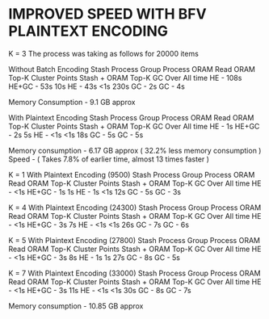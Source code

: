 # IMPROVED SPEED WITH BFV PLAINTEXT ENCODING #

K = 3
The process was taking as follows for 20000 items

Without Batch Encoding
Stash Process   Group Process   ORAM Read   ORAM Top-K Cluster Points   Stash + ORAM Top-K GC   Over All time
HE - 108s       HE+GC - 53s     10s         HE - 43s                    <1s                      230s
GC - 2s                                     GC - 4s

Memory Consumption - 9.1 GB approx

With Plaintext Encoding
Stash Process   Group Process   ORAM Read   ORAM Top-K Cluster Points   Stash + ORAM Top-K GC   Over All time
HE - 1s        HE+GC - 2s      5s          HE - <1s                    <1s                      18s
GC - 5s                                     GC - 5s

Memory consumption - 6.17 GB approx     (   32.2% less memory consumption )
Speed              -                    (   Takes 7.8% of earlier time, almost 13 times faster )


K = 1
With Plaintext Encoding (9500)
Stash Process   Group Process   ORAM Read   ORAM Top-K Cluster Points   Stash + ORAM Top-K GC   Over All time
HE - <1s        HE+GC - 1s      1s          HE - 1s                    <1s                      12s
GC - 5s                                     GC - 3s


K = 4
With Plaintext Encoding (24300)
Stash Process   Group Process   ORAM Read   ORAM Top-K Cluster Points   Stash + ORAM Top-K GC   Over All time
HE - <1s        HE+GC - 3s      7s          HE - <1s                    <1s                      26s
GC - 7s                                     GC - 6s


K = 5
With Plaintext Encoding (27800)
Stash Process   Group Process   ORAM Read   ORAM Top-K Cluster Points   Stash + ORAM Top-K GC   Over All time
HE - <1s        HE+GC - 3s      8s          HE - 1s                    1s                      27s
GC - 8s                                     GC - 5s


K = 7
With Plaintext Encoding (33000)
Stash Process   Group Process   ORAM Read   ORAM Top-K Cluster Points   Stash + ORAM Top-K GC   Over All time
HE - <1s        HE+GC - 3s      11s          HE - <1s                    <1s                      30s
GC - 8s                                     GC - 7s

Memory consumption - 10.85 GB approx